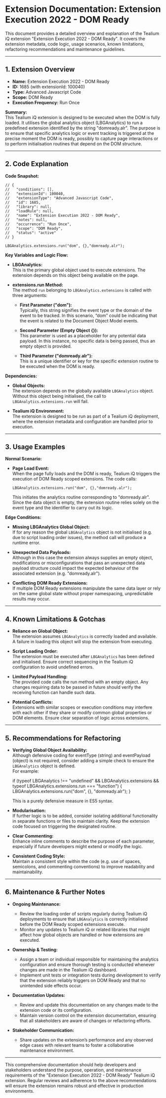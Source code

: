 # Extension Documentation: Extension Execution 2022 - DOM Ready

This document provides a detailed overview and explanation of the Tealium iQ extension "Extension Execution 2022 - DOM Ready". It covers the extension metadata, code logic, usage scenarios, known limitations, refactoring recommendations and maintenance guidelines.

---

## 1. Extension Overview

- **Name:** Extension Execution 2022 - DOM Ready
- **ID:** 1685 (with extensionId: 100040)
- **Type:** Advanced Javascript Code
- **Scope:** DOM Ready
- **Execution Frequency:** Run Once

**Summary:**  
This Tealium iQ extension is designed to be executed when the DOM is fully loaded. It utilises the global analytics object (LBGAnalytics) to run a predefined extension identified by the string "domready.alr". The purpose is to ensure that specific analytics logic or event tracking is triggered at the precise moment the DOM is ready, possibly to capture page interactions or to perform initialisation routines that depend on the DOM structure.

---

## 2. Code Explanation

**Code Snapshot:**

    // {
    //   "conditions": [],
    //   "extensionId": 100040,
    //   "extensionType": "Advanced Javascript Code",
    //   "id": 1685,
    //   "library": null,
    //   "loadRule": null,
    //   "name": "Extension Execution 2022 - DOM Ready",
    //   "notes": null,
    //   "occurrence": "Run Once",
    //   "scope": "DOM Ready",
    //   "status": "active"
    // }
    
    LBGAnalytics.extensions.run("dom", {},"domready.alr");

**Key Variables and Logic Flow:**

- **LBGAnalytics:**  
  This is the primary global object used to execute extensions. The extension depends on this object being available on the page.

- **extensions.run Method:**  
  The method `run` belonging to `LBGAnalytics.extensions` is called with three arguments:
  
  - **First Parameter ("dom"):**  
    Typically, this string signifies the event type or the domain of the event to be tracked. In this scenario, “dom” could be indicating that the event is related to the Document Object Model events.
  
  - **Second Parameter (Empty Object {}):**  
    This parameter is used as a placeholder for any potential data payload. In this instance, no specific data is being passed, thus an empty object is provided.
  
  - **Third Parameter ("domready.alr"):**  
    This is a unique identifier or key for the specific extension routine to be executed when the DOM is ready.

**Dependencies:**

- **Global Objects:**  
  The extension depends on the globally available `LBGAnalytics` object. Without this object being initialised, the call to `LBGAnalytics.extensions.run` will fail.

- **Tealium iQ Environment:**  
  The extension is designed to be run as part of a Tealium iQ deployment, where the extension metadata and configuration are handled prior to execution.

---

## 3. Usage Examples

**Normal Scenario:**

- **Page Load Event:**  
  When the page fully loads and the DOM is ready, Tealium iQ triggers the execution of DOM Ready scoped extensions. The code calls:
  
      LBGAnalytics.extensions.run("dom", {},"domready.alr");
  
  This initiates the analytics routine corresponding to "domready.alr". Since the data object is empty, the extension routine relies solely on the event type and the identifier to carry out its logic.

**Edge Conditions:**

- **Missing LBGAnalytics Global Object:**  
  If for any reason the global `LBGAnalytics` object is not initialised (e.g. due to script loading order issues), the method call will produce a runtime error.

- **Unexpected Data Payloads:**  
  Although in this case the extension always supplies an empty object, modifications or misconfigurations that pass an unexpected data payload structure could impact the expected behaviour of the associated extension (e.g. "domready.alr").

- **Conflicting DOM Ready Extensions:**  
  If multiple DOM Ready extensions manipulate the same data layer or rely on the same global state without proper namespacing, unpredictable results may occur.

---

## 4. Known Limitations & Gotchas

- **Reliance on Global Object:**  
  The extension assumes `LBGAnalytics` is correctly loaded and available. A failure in loading this object will stop the extension from executing.

- **Script Loading Order:**  
  The extension must be executed after `LBGAnalytics` has been defined and initialised. Ensure correct sequencing in the Tealium iQ configuration to avoid undefined errors.

- **Limited Payload Handling:**  
  The provided code calls the run method with an empty object. Any changes requiring data to be passed in future should verify the receiving function can handle such data.

- **Potential Conflicts:**  
  Extensions with similar scopes or execution conditions may interfere with each other if they share or modify common global properties or DOM elements. Ensure clear separation of logic across extensions.

---

## 5. Recommendations for Refactoring

- **Verifying Global Object Availability:**  
  Although defensive coding for eventType (string) and eventPayload (object) is not required, consider adding a simple check to ensure the `LBGAnalytics` object is defined.  
  For example:

    if (typeof LBGAnalytics !== "undefined" && LBGAnalytics.extensions && typeof LBGAnalytics.extensions.run === "function") {
      LBGAnalytics.extensions.run("dom", {}, "domready.alr");
    }
  
  This is a purely defensive measure in ES5 syntax.

- **Modularisation:**  
  If further logic is to be added, consider isolating additional functionality in separate functions or files to maintain clarity. Keep the extension code focused on triggering the designated routine.

- **Clear Commenting:**  
  Enhance inline comments to describe the purpose of each parameter, especially if future developers might extend or modify the logic.

- **Consistent Coding Style:**  
  Maintain a consistent style within the code (e.g. use of spaces, semicolons, and commenting conventions) to improve readability and maintainability.

---

## 6. Maintenance & Further Notes

- **Ongoing Maintenance:**  
  - Review the loading order of scripts regularly during Tealium iQ deployments to ensure that `LBGAnalytics` is correctly initialised before the DOM Ready scoped extensions execute.
  - Monitor any updates to Tealium iQ or related libraries that might affect how global objects are handled or how extensions are executed.
  
- **Ownership & Testing:**  
  - Assign a team or individual responsible for maintaining the analytics configuration and ensure thorough testing is conducted whenever changes are made in the Tealium iQ dashboard.
  - Implement unit tests or integration tests during development to verify that the extension reliably triggers on DOM Ready and that no unintended side effects occur.

- **Documentation Updates:**  
  - Review and update this documentation on any changes made to the extension code or its configuration.
  - Maintain version control on the extension documentation, ensuring that all stakeholders are aware of changes or refactoring efforts.

- **Stakeholder Communication:**  
  - Share updates on the extension’s performance and any observed edge cases with relevant teams to foster a collaborative maintenance environment.

---

This comprehensive documentation should help developers and stakeholders understand the purpose, operation, and maintenance requirements of the "Extension Execution 2022 - DOM Ready" Tealium iQ extension. Regular reviews and adherence to the above recommendations will ensure the extension remains robust and effective in production environments.